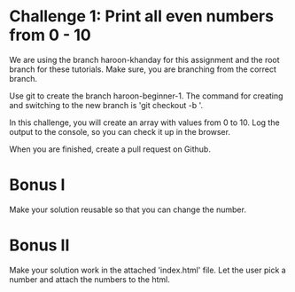 # Challenge 1: Print all even numbers from 0 - 10

We are using the branch haroon-khanday for this assignment and the root branch for these tutorials. Make sure, you are branching from the correct branch.

Use git to create the branch haroon-beginner-1. The command for creating and switching to the new branch is 'git checkout -b <branch-name>'. 

In this challenge, you will create an array with values from 0 to 10. Log the output to the console, so you can check it up in the browser.

When you are finished, create a pull request on Github.

# Bonus I

Make your solution reusable so that you can change the number.

# Bonus II

Make your solution work in the attached 'index.html' file. Let the user pick a number and attach the numbers to the html.